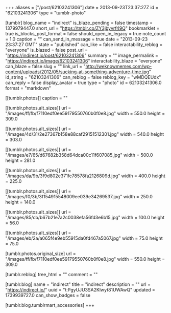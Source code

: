 +++
aliases = ["/post/62103241306"]
date = 2013-09-23T23:37:27Z
id = "62103241306"
type = "tumblr-photo"

[tumblr]
blog_name = "indirect"
is_blaze_pending = false
timestamp = 1379979447.0
short_url = "https://tmblr.co/ZY3jbyvrf49Q"
bookmarklet = true
is_blocks_post_format = false
should_open_in_legacy = true
note_count = 1.0
caption = ""
can_send_in_message = true
date = "2013-09-23 23:37:27 GMT"
state = "published"
can_like = false
interactability_reblog = "everyone"
is_blazed = false
post_url = "https://indirect.io/post/62103241306"
summary = ""
image_permalink = "https://indirect.io/image/62103241306"
interactability_blaze = "everyone"
can_blaze = false
slug = ""
link_url = "http://weknowmemes.com/wp-content/uploads/2012/05/sucking-at-something-adventure-time.jpg"
id_string = "62103241306"
can_reblog = false
reblog_key = "wMDQEUdx"
can_reply = false
display_avatar = true
type = "photo"
id = 62103241306.0
format = "markdown"

[[tumblr.photos]]
caption = ""

[[tumblr.photos.alt_sizes]]
url = "/images/ff/fb/f7110edf0ee59179550760b0f0e8.jpg"
width = 550.0
height = 309.0

[[tumblr.photos.alt_sizes]]
url = "/images/4d/31/2e27367b158e88caf29151512301.jpg"
width = 540.0
height = 303.0

[[tumblr.photos.alt_sizes]]
url = "/images/e7/65/d67682b358d64dca00c11f607085.jpg"
width = 500.0
height = 281.0

[[tumblr.photos.alt_sizes]]
url = "/images/da/9b/3f9d802e371fc78578fa2126809d.jpg"
width = 400.0
height = 225.0

[[tumblr.photos.alt_sizes]]
url = "/images/f0/3b/3f154915548009ee039e34269537.jpg"
width = 250.0
height = 140.0

[[tumblr.photos.alt_sizes]]
url = "/images/85/cb/b67b21e7a2c0038efa56fd3e6b15.jpg"
width = 100.0
height = 56.0

[[tumblr.photos.alt_sizes]]
url = "/images/eb/2a/a065f4e9eb55915da0fd467a5067.jpg"
width = 75.0
height = 75.0

[tumblr.photos.original_size]
url = "/images/ff/fb/f7110edf0ee59179550760b0f0e8.jpg"
width = 550.0
height = 309.0

[tumblr.reblog]
tree_html = ""
comment = ""

[tumblr.blog]
name = "indirect"
title = "indirect"
description = ""
url = "https://indirect.io/"
uuid = "t:PgyUJU3SA2Klwyt81UWAwQ"
updated = 1739939727.0
can_show_badges = false

[tumblr.blog.tumblrmart_accessories]
+++
